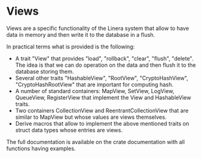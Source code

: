 # Views

Views are a specific functionality of the Linera system that allow to have data in memory
and then write it to the database in a flush.

In practical terms what is provided is the following:

- A trait "View" that provides "load", "rollback", "clear", "flush", "delete". The idea
  is that we can do operation on the data and then flush it to the database storing them.
- Several other traits "HashableView", "RootView", "CryptoHashView", "CryptoHashRootView"
  that are important for computing hash.
- A number of standard containers: MapView, SetView, LogView, QueueView, RegisterView
  that implement the View and HashableView traits.
- Two containers CollectionView and ReentrantCollectionView that are similar to MapView but
  whose values are views themselves.
- Derive macros that allow to implement the above mentioned traits on struct data types whose
  entries are views.

The full documentation is available on the crate documentation with all functions having
examples.
